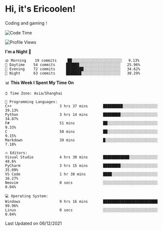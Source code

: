 # Hi, it's Ericoolen!
Coding and gaming！

<!--START_SECTION:waka-->
![Code Time](http://img.shields.io/badge/Code%20Time-130%20hrs%2028%20mins-blue)

![Profile Views](http://img.shields.io/badge/Profile%20Views-1-blue)

**I'm a Night 🦉** 

```text
🌞 Morning    19 commits     ██░░░░░░░░░░░░░░░░░░░░░░░   9.13% 
🌆 Daytime    54 commits     ██████░░░░░░░░░░░░░░░░░░░   25.96% 
🌃 Evening    72 commits     ████████░░░░░░░░░░░░░░░░░   34.62% 
🌙 Night      63 commits     ███████░░░░░░░░░░░░░░░░░░   30.29%

```


📊 **This Week I Spent My Time On** 

```text
⌚︎ Time Zone: Asia/Shanghai

💬 Programming Languages: 
C++                      3 hrs 37 mins       █████████░░░░░░░░░░░░░░░░   39.13% 
Python                   3 hrs 14 mins       ████████░░░░░░░░░░░░░░░░░   34.87% 
F#                       51 mins             ██░░░░░░░░░░░░░░░░░░░░░░░   9.33% 
C                        50 mins             ██░░░░░░░░░░░░░░░░░░░░░░░   9.15% 
Markdown                 39 mins             █░░░░░░░░░░░░░░░░░░░░░░░░   7.18%

🔥 Editors: 
Visual Studio            4 hrs 30 mins       ████████████░░░░░░░░░░░░░   48.6% 
PyCharm                  3 hrs 15 mins       ████████░░░░░░░░░░░░░░░░░   35.09% 
VS Code                  1 hr 30 mins        ████░░░░░░░░░░░░░░░░░░░░░   16.27% 
Neovim                   0 secs              ░░░░░░░░░░░░░░░░░░░░░░░░░   0.04%

💻 Operating System: 
Windows                  9 hrs 16 mins       █████████████████████████   99.96% 
Linux                    0 secs              ░░░░░░░░░░░░░░░░░░░░░░░░░   0.04%

```


 Last Updated on 06/12/2021
<!--END_SECTION:waka-->

